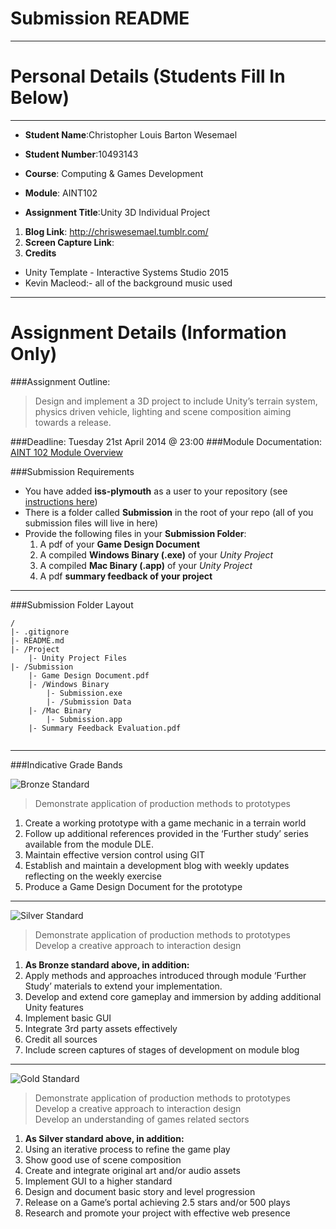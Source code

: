 Submission README
=========
---


Personal Details (Students Fill In Below)
===
---
- **Student Name**:Christopher Louis Barton Wesemael
- **Student Number**:10493143


- **Course**: Computing & Games Development
- **Module**: AINT102
- **Assignment Title**:Unity 3D Individual Project


1. **Blog Link**: http://chriswesemael.tumblr.com/
2. **Screen Capture Link**:
3. **Credits**
 * Unity Template - Interactive Systems Studio 2015
 * Kevin Macleod:- all of the background music used
---


Assignment Details (Information Only)
===


###Assignment Outline:
>Design and implement a 3D project to include Unity’s terrain system, physics driven vehicle, lighting and scene composition aiming towards a release.


###Deadline: Tuesday 21st April 2014 @ 23:00
###Module Documentation: [AINT 102 Module Overview](https://dle.plymouth.ac.uk/pluginfile.php/225401/mod_resource/content/1/AINT102OverviewandAssignmentSpecification.pdf)


###Submission Requirements
- You have added **iss-plymouth** as a user to your repository (see [instructions here](http://homepage.iss.io/bitbucket-add-user.html))
- There is a folder called **Submission** in the root of your repo (all of you submission files will live in here)
- Provide the following files in your **Submission Folder**:
    1. A pdf of your **Game Design Document**
    2. A compiled **Windows Binary (.exe)** of your *Unity Project*
    3. A compiled **Mac Binary (.app)** of your *Unity Project*
    4. A pdf **summary feedback of your project**

---
###Submission Folder Layout

```
/
|- .gitignore
|- README.md
|- /Project
    |- Unity Project Files
|- /Submission
    |- Game Design Document.pdf
    |- /Windows Binary
        |- Submission.exe
        |- /Submission Data
    |- /Mac Binary
        |- Submission.app
    |- Summary Feedback Evaluation.pdf


```


---
###Indicative Grade Bands

![Bronze Standard](http://iss.io/media/badge-bronze.png "Bronze Standard")

> Demonstrate application of production methods to prototypes

1. Create a working prototype with a game mechanic in a terrain world
2. Follow up additional references provided in the ‘Further study’ series available from the module DLE.
3. Maintain effective version control using GIT
4. Establish and maintain a development blog with weekly updates reflecting on the weekly exercise
5. Produce a Game Design Document for the prototype



---

![Silver Standard](http://iss.io/media/badge-silver.png "Silver Standard")
>Demonstrate application of production methods to prototypes
<br/>Develop a creative approach to interaction design

1. **As Bronze standard above, in addition:**
2. Apply methods and approaches introduced through module ‘Further Study’ materials to extend your implementation.
3. Develop and extend core gameplay and immersion by adding additional Unity features
4. Implement basic GUI
5. Integrate 3rd party assets effectively
6. Credit all sources
7. Include screen captures of stages of development on module blog

---

![Gold Standard](http://iss.io/media/badge-gold.png "Gold Standard")
>Demonstrate application of production methods to prototypes
<br/>Develop a creative approach to interaction design
<br/>Develop an understanding of games related sectors

1. **As Silver standard above, in addition:**
2. Using an iterative process to refine the game play
3. Show good use of scene composition
4. Create and integrate original art and/or audio assets
5. Implement GUI to a higher standard
6. Design and document basic story and level progression
7. Release on a Game’s portal achieving 2.5 stars and/or 500 plays
8. Research and promote your project with effective web presence